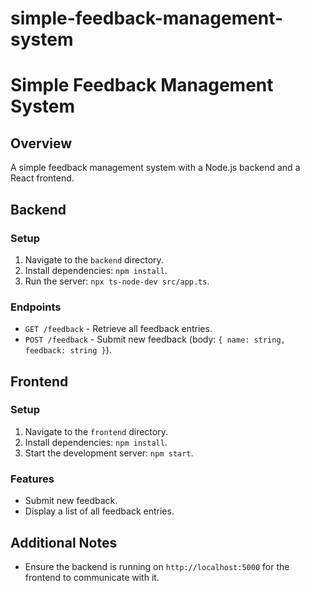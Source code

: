 # simple-feedback-management-system
# Simple Feedback Management System

## Overview

A simple feedback management system with a Node.js backend and a React frontend.

## Backend

### Setup

1. Navigate to the `backend` directory.
2. Install dependencies: `npm install`.
3. Run the server: `npx ts-node-dev src/app.ts`.

### Endpoints

- `GET /feedback` - Retrieve all feedback entries.
- `POST /feedback` - Submit new feedback (body: `{ name: string, feedback: string }`).

## Frontend

### Setup

1. Navigate to the `frontend` directory.
2. Install dependencies: `npm install`.
3. Start the development server: `npm start`.

### Features

- Submit new feedback.
- Display a list of all feedback entries.

## Additional Notes

- Ensure the backend is running on `http://localhost:5000` for the frontend to communicate with it.
